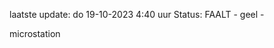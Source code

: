 laatste update: 
do 19-10-2023  4:40   uur 
Status: FAALT - geel - 
<div class="service R">microstation</div>